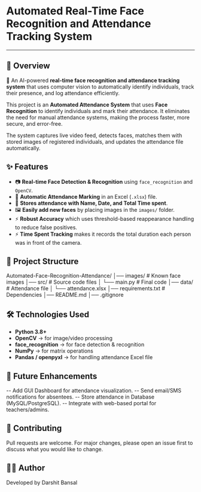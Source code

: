 # Automated Real-Time Face Recognition and Attendance Tracking System
---

## 📌 Overview  
🚀 An AI-powered **real-time face recognition and attendance tracking system** that uses computer vision to automatically identify individuals, track their presence, and log attendance efficiently.

This project is an **Automated Attendance System** that uses **Face Recognition** to identify individuals and mark their attendance. It eliminates the need for manual attendance systems, making the process faster, more secure, and error-free.  

The system captures live video feed, detects faces, matches them with stored images of registered individuals, and updates the attendance file automatically. 

## ✨ Features  
- 📷 **Real-time Face Detection & Recognition** using `face_recognition` and `OpenCV`.  
- 🧾 **Automatic Attendance Marking** in an Excel (`.xlsx`) file.  
- 📂 **Stores attendance with Name, Date, and Total Time spent**.  
- 🖼️ **Easily add new faces** by placing images in the `images/` folder.  
- ⚡ **Robust Accuracy** which uses threshold-based reappearance handling to reduce false positives.
- ⚡ **Time Spent Tracking** makes it records the total duration each person was in front of the camera.

## 📂 Project Structure
Automated-Face-Recognition-Attendance/
│── images/ # Known face images
│── src/ # Source code files
│ └── main.py # Final code
│── data/ # Attendance file
│ └── attendance.xlsx
│── requirements.txt # Dependencies
│── README.md
│── .gitignore

## 🛠️ Technologies Used  
- **Python 3.8+**  
- **OpenCV** → for image/video processing  
- **face_recognition** → for face detection & recognition  
- **NumPy** → for matrix operations  
- **Pandas / openpyxl** → for handling attendance Excel file  


## 🚀 Future Enhancements

-- Add GUI Dashboard for attendance visualization.
-- Send email/SMS notifications for absentees.
-- Store attendance in Database (MySQL/PostgreSQL).
-- Integrate with web-based portal for teachers/admins.

## 🤝 Contributing

Pull requests are welcome. For major changes, please open an issue first to discuss what you would like to change.

## 👨‍💻 Author

Developed by Darshit Bansal
